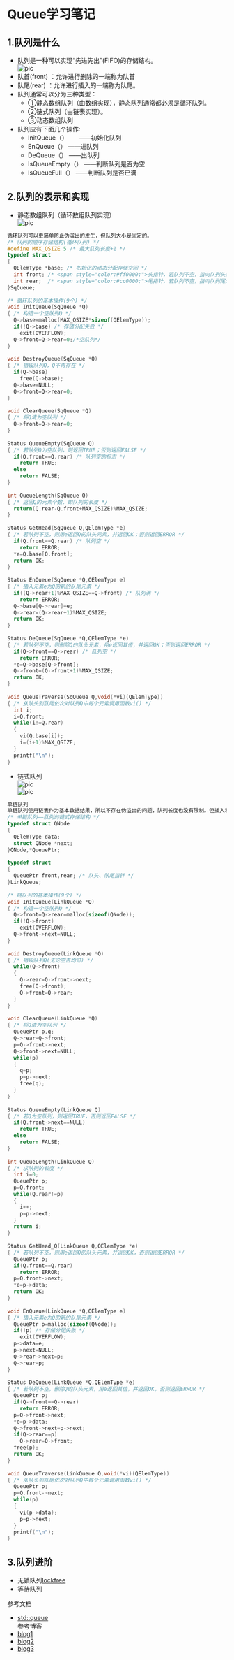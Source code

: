 Queue学习笔记
====  
1.队列是什么
----
* 队列是一种可以实现“先进先出”(FIFO)的存储结构。  
![pic](./queue_1.png)    
* 队首(front) ：允许进行删除的一端称为队首
* 队尾(rear) ：允许进行插入的一端称为队尾。
* 队列通常可以分为三种类型：
  * ①静态数组队列（由数组实现），静态队列通常都必须是循环队列。
  * ②链式队列（由链表实现）。
  * ③动态数组队列
* 队列应有下面几个操作:
  * InitQueue（）　　   ——初始化队列
  * EnQueue（）        ——进队列
  * DeQueue（）        ——出队列
  * IsQueueEmpty（）   ——判断队列是否为空
  * IsQueueFull（）    ——判断队列是否已满

2.队列的表示和实现
----
* 静态数组队列（循环数组队列实现）  
![pic](./queue_4.png)    
```c++
循环队列可以更简单防止伪溢出的发生，但队列大小是固定的。  
/* 队列的顺序存储结构(循环队列) */  
#define MAX_QSIZE 5 /* 最大队列长度+1 */  
typedef struct  
{  
  QElemType *base; /* 初始化的动态分配存储空间 */  
  int front; /* <span style="color:#ff0000;">头指针，若队列不空，指向队列头元素</span> */  
  int rear;  /* <span style="color:#cc0000;">尾指针，若队列不空，指向队列尾元素的下一个位置</span> */  
}SqQueue;  
   
/* 循环队列的基本操作(9个) */  
void InitQueue(SqQueue *Q)  
{ /* 构造一个空队列Q */  
  Q->base=malloc(MAX_QSIZE*sizeof(QElemType));  
  if(!Q->base) /* 存储分配失败 */  
    exit(OVERFLOW);  
  Q->front=Q->rear=0;/*空队列*/  
}  
   
void DestroyQueue(SqQueue *Q)  
{ /* 销毁队列Q，Q不再存在 */  
  if(Q->base)  
    free(Q->base);  
  Q->base=NULL;  
  Q->front=Q->rear=0;  
}  
   
void ClearQueue(SqQueue *Q)  
{ /* 将Q清为空队列 */  
  Q->front=Q->rear=0;  
}  
   
Status QueueEmpty(SqQueue Q)  
{ /* 若队列Q为空队列，则返回TRUE；否则返回FALSE */  
  if(Q.front==Q.rear) /* 队列空的标志 */  
    return TRUE;  
  else  
    return FALSE;  
}  
   
int QueueLength(SqQueue Q)  
{ /* 返回Q的元素个数，即队列的长度 */  
  return(Q.rear-Q.front+MAX_QSIZE)%MAX_QSIZE;  
}  
   
Status GetHead(SqQueue Q,QElemType *e)  
{ /* 若队列不空，则用e返回Q的队头元素，并返回OK；否则返回ERROR */  
  if(Q.front==Q.rear) /* 队列空 */  
    return ERROR;  
  *e=Q.base[Q.front];  
  return OK;  
}  
   
Status EnQueue(SqQueue *Q,QElemType e)  
{ /* 插入元素e为Q的新的队尾元素 */  
  if((Q->rear+1)%MAX_QSIZE==Q->front) /* 队列满 */  
    return ERROR;  
  Q->base[Q->rear]=e;  
  Q->rear=(Q->rear+1)%MAX_QSIZE;  
  return OK;  
}  
   
Status DeQueue(SqQueue *Q,QElemType *e)  
{ /* 若队列不空，则删除Q的队头元素，用e返回其值，并返回OK；否则返回ERROR */  
  if(Q->front==Q->rear) /* 队列空 */  
    return ERROR;  
  *e=Q->base[Q->front];  
  Q->front=(Q->front+1)%MAX_QSIZE;  
  return OK;  
}  
   
void QueueTraverse(SqQueue Q,void(*vi)(QElemType))  
{ /* 从队头到队尾依次对队列Q中每个元素调用函数vi() */  
  int i;  
  i=Q.front;  
  while(i!=Q.rear)  
  {  
    vi(Q.base[i]);  
    i=(i+1)%MAX_QSIZE;  
  }  
  printf("\n");  
}  
```
* 链式队列  
![pic](./queue_2.png)    
![pic](./queue_3.png)    
```c++
单链队列  
单链队列使用链表作为基本数据结果，所以不存在伪溢出的问题，队列长度也没有限制。但插入和读取的时间代价较高  
/* 单链队列——队列的链式存储结构 */  
typedef struct QNode  
{  
  QElemType data;  
  struct QNode *next;  
}QNode,*QueuePtr;  
   
typedef struct  
{  
  QueuePtr front,rear; /* 队头、队尾指针 */  
}LinkQueue;  
   
/* 链队列的基本操作(9个) */  
void InitQueue(LinkQueue *Q)  
{ /* 构造一个空队列Q */  
  Q->front=Q->rear=malloc(sizeof(QNode));  
  if(!Q->front)  
    exit(OVERFLOW);  
  Q->front->next=NULL;  
}  
   
void DestroyQueue(LinkQueue *Q)  
{ /* 销毁队列Q(无论空否均可) */  
  while(Q->front)  
  {  
    Q->rear=Q->front->next;  
    free(Q->front);  
    Q->front=Q->rear;  
  }  
}  
   
void ClearQueue(LinkQueue *Q)  
{ /* 将Q清为空队列 */  
  QueuePtr p,q;  
  Q->rear=Q->front;  
  p=Q->front->next;  
  Q->front->next=NULL;  
  while(p)  
  {  
    q=p;  
    p=p->next;  
    free(q);  
  }  
}  
   
Status QueueEmpty(LinkQueue Q)  
{ /* 若Q为空队列，则返回TRUE，否则返回FALSE */  
  if(Q.front->next==NULL)  
    return TRUE;  
  else  
    return FALSE;  
}  
   
int QueueLength(LinkQueue Q)  
{ /* 求队列的长度 */  
  int i=0;  
  QueuePtr p;  
  p=Q.front;  
  while(Q.rear!=p)  
  {  
    i++;  
    p=p->next;  
  }  
  return i;  
}  
   
Status GetHead_Q(LinkQueue Q,QElemType *e)  
{ /* 若队列不空，则用e返回Q的队头元素，并返回OK，否则返回ERROR */  
  QueuePtr p;  
  if(Q.front==Q.rear)  
    return ERROR;  
  p=Q.front->next;  
  *e=p->data;  
  return OK;  
}  
   
void EnQueue(LinkQueue *Q,QElemType e)  
{ /* 插入元素e为Q的新的队尾元素 */  
  QueuePtr p=malloc(sizeof(QNode));  
  if(!p) /* 存储分配失败 */  
    exit(OVERFLOW);  
  p->data=e;  
  p->next=NULL;  
  Q->rear->next=p;  
  Q->rear=p;  
}  
   
Status DeQueue(LinkQueue *Q,QElemType *e)  
{ /* 若队列不空，删除Q的队头元素，用e返回其值，并返回OK，否则返回ERROR */  
  QueuePtr p;  
  if(Q->front==Q->rear)  
    return ERROR;  
  p=Q->front->next;  
  *e=p->data;  
  Q->front->next=p->next;  
  if(Q->rear==p)  
    Q->rear=Q->front;  
  free(p);  
  return OK;  
}  
   
void QueueTraverse(LinkQueue Q,void(*vi)(QElemType))  
{ /* 从队头到队尾依次对队列Q中每个元素调用函数vi() */  
  QueuePtr p;  
  p=Q.front->next;  
  while(p)  
  {  
    vi(p->data);  
    p=p->next;  
  }  
  printf("\n");  
}  
```
3.队列进阶
----
* 无锁队列[lockfree](./lockfree.md)
* 等待队列



参考文档 
* [std::queue](http://www.cplusplus.com/reference/queue/queue/)  
参考博客 
* [blog1](http://blog.csdn.net/leichelle/article/details/7546775) 
* [blog2](http://yangzhizhen.iteye.com/blog/1472348) 
* [blog3](http://blog.csdn.net/luoweifu/article/details/8507835) 


